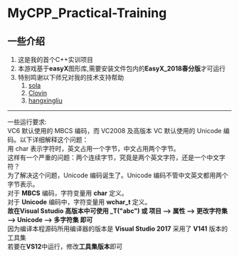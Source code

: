 # MyCPP_Practical-Training
## 一些介绍
1. 这是我的首个C++实训项目   
2. 本游戏基于**easyX**图形库,需要安装文件包内的**EasyX_2018春分版**才可运行
3. 特别鸣谢以下师兄对我的技术支持帮助
   1. [sola](https://github.com/unlimitedsola)
   2. [Clovin](https://github.com/Clovin)
   3. [hangxingliu](https://github.com/hangxingliu)
---
一些运行要求:  
VC6 默认使用的 MBCS 编码，而 VC2008 及高版本 VC 默认使用的 Unicode 编码。以下详细解释这个问题：  
用 char 表示字符时，英文占用一个字节，中文占用两个字节。  
这样有一个严重的问题：两个连续字节，究竟是两个英文字符，还是一个中文字符？  
为了解决这个问题，Unicode 编码诞生了。Unicode 编码不管中文英文都用两个字节表示。  
 对于 **MBCS** 编码，字符变量用 **char** 定义。  
 对于 **Unicode** 编码中，字符变量用 **wchar_t** 定义。  
 **故在Visual Sstudio 高版本中可使用  _T("abc")  或  项目 —> 属性  —> 更改字符集  —> Unicode —> 多字符集 即可**  
 因为编译本程源码所用编译器的版本是 **Visual Studio 2017** 采用了 **V141** 版本的工具集  
 若要在**VS12**中运行，修改**工具集版本**即可

